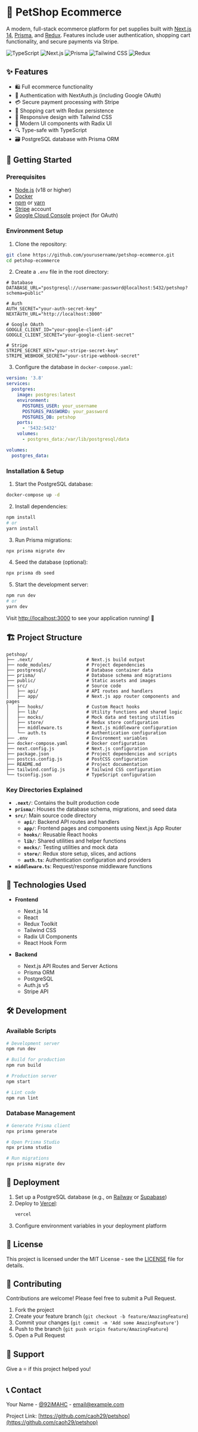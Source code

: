 # 🐾 PetShop Ecommerce

A modern, full-stack ecommerce platform for pet supplies built with [Next.js 14](https://nextjs.org/), [Prisma](https://www.prisma.io/), and [Redux](https://redux.js.org/). Features include user authentication, shopping cart functionality, and secure payments via Stripe.

![TypeScript](https://img.shields.io/badge/TypeScript-007ACC?style=for-the-badge&logo=typescript&logoColor=white)
![Next.js](https://img.shields.io/badge/Next.js-000000?style=for-the-badge&logo=next.js&logoColor=white)
![Prisma](https://img.shields.io/badge/Prisma-2D3748?style=for-the-badge&logo=prisma&logoColor=white)
![Tailwind CSS](https://img.shields.io/badge/Tailwind_CSS-38B2AC?style=for-the-badge&logo=tailwind-css&logoColor=white)
![Redux](https://img.shields.io/badge/Redux-764ABC?style=for-the-badge&logo=redux&logoColor=white)

## ✨ Features

- 🛍️ Full ecommerce functionality
- 🔐 Authentication with NextAuth.js (including Google OAuth)
- 💳 Secure payment processing with Stripe
- 🛒 Shopping cart with Redux persistence
- 📱 Responsive design with Tailwind CSS
- 🎨 Modern UI components with Radix UI
- 🔍 Type-safe with TypeScript
- 🗃️ PostgreSQL database with Prisma ORM

## 🚀 Getting Started

### Prerequisites

- [Node.js](https://nodejs.org/) (v18 or higher)
- [Docker](https://www.docker.com/)
- [npm](https://www.npmjs.com/) or [yarn](https://yarnpkg.com/)
- [Stripe](https://stripe.com/) account
- [Google Cloud Console](https://console.cloud.google.com/) project (for OAuth)

### Environment Setup

1. Clone the repository:

```bash
git clone https://github.com/yourusername/petshop-ecommerce.git
cd petshop-ecommerce
```

2. Create a `.env` file in the root directory:

```env
# Database
DATABASE_URL="postgresql://username:password@localhost:5432/petshop?schema=public"

# Auth
AUTH_SECRET="your-auth-secret-key"
NEXTAUTH_URL="http://localhost:3000"

# Google OAuth
GOOGLE_CLIENT_ID="your-google-client-id"
GOOGLE_CLIENT_SECRET="your-google-client-secret"

# Stripe
STRIPE_SECRET_KEY="your-stripe-secret-key"
STRIPE_WEBHOOK_SECRET="your-stripe-webhook-secret"
```

3. Configure the database in `docker-compose.yaml`:

```yaml
version: '3.8'
services:
  postgres:
    image: postgres:latest
    environment:
      POSTGRES_USER: your_username
      POSTGRES_PASSWORD: your_password
      POSTGRES_DB: petshop
    ports:
      - '5432:5432'
    volumes:
      - postgres_data:/var/lib/postgresql/data

volumes:
  postgres_data:
```

### Installation & Setup

1. Start the PostgreSQL database:

```bash
docker-compose up -d
```

2. Install dependencies:

```bash
npm install
# or
yarn install
```

3. Run Prisma migrations:

```bash
npx prisma migrate dev
```

4. Seed the database (optional):

```bash
npx prisma db seed
```

5. Start the development server:

```bash
npm run dev
# or
yarn dev
```

Visit [http://localhost:3000](http://localhost:3000) to see your application running! 🎉

## 🏗️ Project Structure

```
petshop/
├── .next/                    # Next.js build output
├── node_modules/             # Project dependencies
├── postgresql/               # Database container data
├── prisma/                   # Database schema and migrations
├── public/                   # Static assets and images
├── src/                      # Source code
│   ├── api/                  # API routes and handlers
│   ├── app/                  # Next.js app router components and pages
│   ├── hooks/                # Custom React hooks
│   ├── lib/                  # Utility functions and shared logic
│   ├── mocks/                # Mock data and testing utilities
│   ├── store/                # Redux store configuration
│   ├── middleware.ts         # Next.js middleware configuration
│   └── auth.ts               # Authentication configuration
├── .env                      # Environment variables
├── docker-compose.yaml       # Docker configuration
├── next.config.js            # Next.js configuration
├── package.json              # Project dependencies and scripts
├── postcss.config.js         # PostCSS configuration
├── README.md                 # Project documentation
├── tailwind.config.js        # Tailwind CSS configuration
└── tsconfig.json             # TypeScript configuration
```

### Key Directories Explained

- **`.next/`**: Contains the built production code
- **`prisma/`**: Houses the database schema, migrations, and seed data
- **`src/`**: Main source code directory
  - **`api/`**: Backend API routes and handlers
  - **`app/`**: Frontend pages and components using Next.js App Router
  - **`hooks/`**: Reusable React hooks
  - **`lib/`**: Shared utilities and helper functions
  - **`mocks/`**: Testing utilities and mock data
  - **`store/`**: Redux store setup, slices, and actions
  - **`auth.ts`**: Authentication configuration and providers
- **`middleware.ts`**: Request/response middleware functions

## 🔧 Technologies Used

- **Frontend**

  - Next.js 14
  - React
  - Redux Toolkit
  - Tailwind CSS
  - Radix UI Components
  - React Hook Form

- **Backend**
  - Next.js API Routes and Server Actions
  - Prisma ORM
  - PostgreSQL
  - Auth.js v5
  - Stripe API

## 🛠️ Development

### Available Scripts

```bash
# Development server
npm run dev

# Build for production
npm run build

# Production server
npm start

# Lint code
npm run lint
```

### Database Management

```bash
# Generate Prisma client
npx prisma generate

# Open Prisma Studio
npx prisma studio

# Run migrations
npx prisma migrate dev
```

## 🚀 Deployment

1. Set up a PostgreSQL database (e.g., on [Railway](https://railway.app/) or [Supabase](https://supabase.com/))
2. Deploy to [Vercel](https://vercel.com):
   ```bash
   vercel
   ```
3. Configure environment variables in your deployment platform

## 📝 License

This project is licensed under the MIT License - see the [LICENSE](LICENSE) file for details.

## 🤝 Contributing

Contributions are welcome! Please feel free to submit a Pull Request.

1. Fork the project
2. Create your feature branch (`git checkout -b feature/AmazingFeature`)
3. Commit your changes (`git commit -m 'Add some AmazingFeature'`)
4. Push to the branch (`git push origin feature/AmazingFeature`)
5. Open a Pull Request

## 💖 Support

Give a ⭐️ if this project helped you!

## 📞 Contact

Your Name - [@92iMAHC](https://x.com/92iMAHC) - email@example.com

Project Link: [https://github.com/caoh29/petshop](https://github.com/caoh29/petshop)
